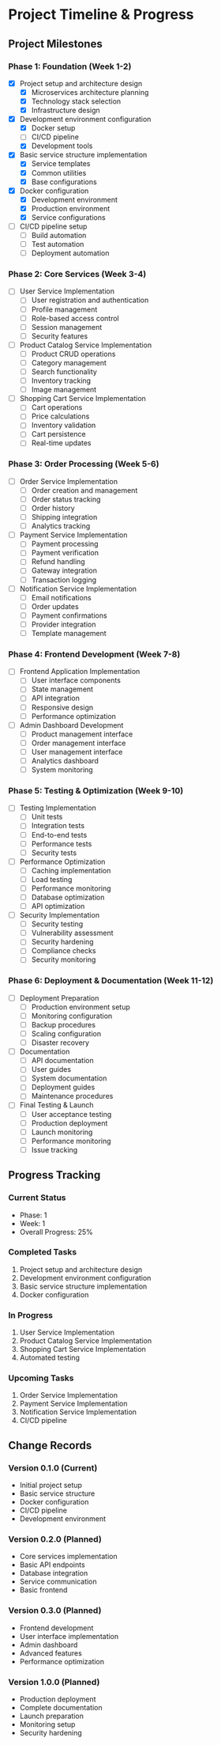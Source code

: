 # Project Timeline & Progress

## Project Milestones

### Phase 1: Foundation (Week 1-2)

-   [x] Project setup and architecture design
    -   [x] Microservices architecture planning
    -   [x] Technology stack selection
    -   [x] Infrastructure design
-   [x] Development environment configuration
    -   [x] Docker setup
    -   [ ] CI/CD pipeline
    -   [x] Development tools
-   [x] Basic service structure implementation
    -   [x] Service templates
    -   [x] Common utilities
    -   [x] Base configurations
-   [x] Docker configuration
    -   [x] Development environment
    -   [x] Production environment
    -   [x] Service configurations
-   [ ] CI/CD pipeline setup
    -   [ ] Build automation
    -   [ ] Test automation
    -   [ ] Deployment automation

### Phase 2: Core Services (Week 3-4)

-   [ ] User Service Implementation
    -   [ ] User registration and authentication
    -   [ ] Profile management
    -   [ ] Role-based access control
    -   [ ] Session management
    -   [ ] Security features
-   [ ] Product Catalog Service Implementation
    -   [ ] Product CRUD operations
    -   [ ] Category management
    -   [ ] Search functionality
    -   [ ] Inventory tracking
    -   [ ] Image management
-   [ ] Shopping Cart Service Implementation
    -   [ ] Cart operations
    -   [ ] Price calculations
    -   [ ] Inventory validation
    -   [ ] Cart persistence
    -   [ ] Real-time updates

### Phase 3: Order Processing (Week 5-6)

-   [ ] Order Service Implementation
    -   [ ] Order creation and management
    -   [ ] Order status tracking
    -   [ ] Order history
    -   [ ] Shipping integration
    -   [ ] Analytics tracking
-   [ ] Payment Service Implementation
    -   [ ] Payment processing
    -   [ ] Payment verification
    -   [ ] Refund handling
    -   [ ] Gateway integration
    -   [ ] Transaction logging
-   [ ] Notification Service Implementation
    -   [ ] Email notifications
    -   [ ] Order updates
    -   [ ] Payment confirmations
    -   [ ] Provider integration
    -   [ ] Template management

### Phase 4: Frontend Development (Week 7-8)

-   [ ] Frontend Application Implementation
    -   [ ] User interface components
    -   [ ] State management
    -   [ ] API integration
    -   [ ] Responsive design
    -   [ ] Performance optimization
-   [ ] Admin Dashboard Development
    -   [ ] Product management interface
    -   [ ] Order management interface
    -   [ ] User management interface
    -   [ ] Analytics dashboard
    -   [ ] System monitoring

### Phase 5: Testing & Optimization (Week 9-10)

-   [ ] Testing Implementation
    -   [ ] Unit tests
    -   [ ] Integration tests
    -   [ ] End-to-end tests
    -   [ ] Performance tests
    -   [ ] Security tests
-   [ ] Performance Optimization
    -   [ ] Caching implementation
    -   [ ] Load testing
    -   [ ] Performance monitoring
    -   [ ] Database optimization
    -   [ ] API optimization
-   [ ] Security Implementation
    -   [ ] Security testing
    -   [ ] Vulnerability assessment
    -   [ ] Security hardening
    -   [ ] Compliance checks
    -   [ ] Security monitoring

### Phase 6: Deployment & Documentation (Week 11-12)

-   [ ] Deployment Preparation
    -   [ ] Production environment setup
    -   [ ] Monitoring configuration
    -   [ ] Backup procedures
    -   [ ] Scaling configuration
    -   [ ] Disaster recovery
-   [ ] Documentation
    -   [ ] API documentation
    -   [ ] User guides
    -   [ ] System documentation
    -   [ ] Deployment guides
    -   [ ] Maintenance procedures
-   [ ] Final Testing & Launch
    -   [ ] User acceptance testing
    -   [ ] Production deployment
    -   [ ] Launch monitoring
    -   [ ] Performance monitoring
    -   [ ] Issue tracking

## Progress Tracking

### Current Status

-   Phase: 1
-   Week: 1
-   Overall Progress: 25%

### Completed Tasks

1. Project setup and architecture design
2. Development environment configuration
3. Basic service structure implementation
4. Docker configuration

### In Progress

1. User Service Implementation
2. Product Catalog Service Implementation
3. Shopping Cart Service Implementation
4. Automated testing

### Upcoming Tasks

1. Order Service Implementation
2. Payment Service Implementation
3. Notification Service Implementation
4. CI/CD pipeline

## Change Records

### Version 0.1.0 (Current)

-   Initial project setup
-   Basic service structure
-   Docker configuration
-   CI/CD pipeline
-   Development environment

### Version 0.2.0 (Planned)

-   Core services implementation
-   Basic API endpoints
-   Database integration
-   Service communication
-   Basic frontend

### Version 0.3.0 (Planned)

-   Frontend development
-   User interface implementation
-   Admin dashboard
-   Advanced features
-   Performance optimization

### Version 1.0.0 (Planned)

-   Production deployment
-   Complete documentation
-   Launch preparation
-   Monitoring setup
-   Security hardening
